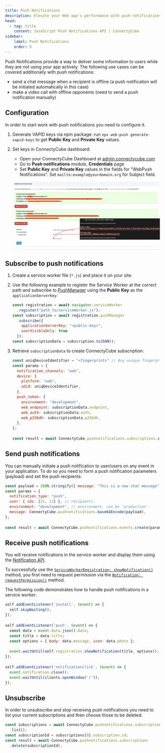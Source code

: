 ```yaml
---
title: Push Notifications
description: Elevate your Web app's performance with push notifications API guide. Keep users engaged with real-time updates, ensuring seamless interaction on the go.
head:
  - tag: title
    content: JavaScript Push Notifications API | ConnectyCube
sidebar: 
    label: Push Notifications
    order: 9
---
```


Push Notifications provide a way to deliver some information to users while they are not using your app actively.
The following use cases can be covered additionally with push notifications:

- send a chat message when a recipient is offline (a push notification will be initiated automatically in this case)
- make a video call with offline opponents (need to send a push notification manually)

## Configuration

In order to start work with push notifications you need to configure it.

1. Generate VAPID keys via npm package: run `npx web-push generate-vapid-keys` to get **Public Key** and **Private Key** values. 

2. Set keys in  ConnectyCube dashboard: 

    - Open your ConnectyCube Dashboard at [admin.connectycube.com](https://admin.connectycube.com)
    - Go to **Push notifications** module, **Credentials** page
    - Set **Public Key** and **Private Key** values in the fields for "WebPush Notifications". Set `mailto:example@yourdomain.org` for Subject field.

    ![Web Push Notifications](../../../assets/push_notifications/web_push_notifications.png)

## Subscribe to push notifications

1. Create a service worker file (`*.js`) and place it on your site.

2. Use the following example to register the Service Worker at the correct path and subscribe to [PushManager](https://developer.mozilla.org/en-US/docs/Web/API/PushManager) using the **Public Key** as the `applicationServerKey`:

    ```javascript
    const registration = await navigator.serviceWorker
      .register("path_to/serviceWorker.js");
    const subscription = await registration.pushManager
      .subscribe({
        applicationServerKey: "<public-key>",
        userVisibleOnly: true
      });
    const subscriptionData = subscription.toJSON();
    ```

3. Retrieve `subscriptionData` to create ConnectyCube subscription:

    ```javascript
    const uniqDeviceIdentifier = "<fingerprint>" // Any unique fingerprint to identify the subscription with the browser tab, e.g. https://github.com/fingerprintjs/fingerprintjs
    const params = {
      notification_channels: "web",
      device: {
        platform: "web",
        udid: uniqDeviceIdentifier,
      },
      push_token: {
        environment: "development",
        web_endpoint: subscriptionData.endpoint,
        web_auth: subscriptionData.auth,
        web_p256dh: subscriptionData.p256dh,
      },
    };

    const result = await ConnectyCube.pushnotifications.subscriptions.create(params);
    ```

## Send push notifications

You can manually initiate a push notification to user/users on any event in your application. To do so you need to form a push notification parameters (payload) and set the push recipients:

```javascript
const payload = JSON.stringify({ message: "This is a new chat message" });
const params = {
  notification_type: "push",
  user: { ids: [21, 12] }, // recipients.
  environment: "development", // environment, can be 'production'.
  message: ConnectyCube.pushnotifications.base64Encode(payload),
};

const result = await ConnectyCube.pushnotifications.events.create(params);
```

## Receive push notifications

You will receive notifications in the service worker and display them using the [Notification API](https://developer.mozilla.org/en-US/docs/Web/API/Notifications_API).

To successfully use the [`ServiceWorkerRegistration: showNotification()`](https://developer.mozilla.org/en-US/docs/Web/API/ServiceWorkerRegistration/showNotification) method, you first need to request permission via the [`Notification: requestPermission()`](https://developer.mozilla.org/en-US/docs/Web/API/Notification/requestPermission_static) method.

The following code demonstrates how to handle push notifications in a service worker:

```javascript
self.addEventListener('install', (event) => {
  self.skipWaiting();
});

self.addEventListener('push', (event) => {
  const data = event.data.json().data;
  const title = data.title;
  const options = { body: data.message, icon: data.photo };

  event.waitUntil(self.registration.showNotification(title, options));
});

self.addEventListener('notificationclick', (event) => {
  event.notification.close();
  event.waitUntil(clients.openWindow('/'));
});

```

## Unsubscribe

In order to unsubscribe and stop receiving push notifications you need to list your current subscriptions and then choose those to be deleted:

```javascript
const subscriptions = await ConnectyCube.pushnotifications.subscriptions
  .list();
const subscriptionId = subscriptions[0].subscription.id;
const result = await ConnectyCube.pushnotifications.subscriptions
  .delete(subscriptionId);
```